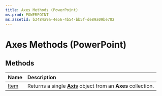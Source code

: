 ```yaml
---
title: Axes Methods (PowerPoint)
ms.prod: POWERPOINT
ms.assetid: b3484a9a-4e56-4b54-bb5f-de89a09be702
---
```



# Axes Methods (PowerPoint)

## Methods



|**Name**|**Description**|
|:-----|:-----|
|[Item](axes-item-method-powerpoint.md)|Returns a single  **[Axis](axis-object-powerpoint.md)** object from an **Axes** collection.|

